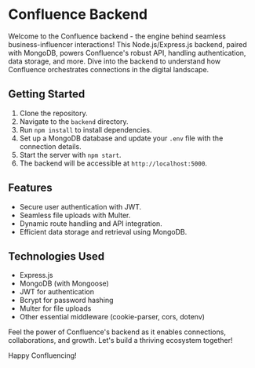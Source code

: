 # Confluence Backend

Welcome to the Confluence backend - the engine behind seamless business-influencer interactions! This Node.js/Express.js backend, paired with MongoDB, powers Confluence's robust API, handling authentication, data storage, and more. Dive into the backend to understand how Confluence orchestrates connections in the digital landscape.

## Getting Started

1. Clone the repository.
2. Navigate to the `backend` directory.
3. Run `npm install` to install dependencies.
4. Set up a MongoDB database and update your `.env` file with the connection details.
5. Start the server with `npm start`.
6. The backend will be accessible at `http://localhost:5000`.

## Features

- Secure user authentication with JWT.
- Seamless file uploads with Multer.
- Dynamic route handling and API integration.
- Efficient data storage and retrieval using MongoDB.

## Technologies Used

- Express.js
- MongoDB (with Mongoose)
- JWT for authentication
- Bcrypt for password hashing
- Multer for file uploads
- Other essential middleware (cookie-parser, cors, dotenv)

Feel the power of Confluence's backend as it enables connections, collaborations, and growth. Let's build a thriving ecosystem together!

Happy Confluencing!